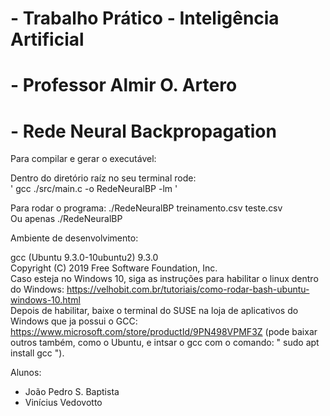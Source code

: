 
#   - Trabalho Prático - Inteligência Artificial  
#   - Professor Almir O. Artero                  
#   - Rede Neural Backpropagation   

Para compilar e gerar o executável:

Dentro do diretório raíz no seu terminal rode: <br>
    ' gcc ./src/main.c -o RedeNeuralBP -lm '<br>

Para rodar o programa: ./RedeNeuralBP treinamento.csv teste.csv <br>
Ou apenas ./RedeNeuralBP <br>

Ambiente de desenvolvimento:

gcc (Ubuntu 9.3.0-10ubuntu2) 9.3.0 <br>
Copyright (C) 2019 Free Software Foundation, Inc. <br>
Caso esteja no Windows 10, siga as instruções para habilitar o linux dentro do Windows: https://velhobit.com.br/tutoriais/como-rodar-bash-ubuntu-windows-10.html <br>
Depois de habilitar, baixe o terminal do SUSE na loja de aplicativos do Windows que ja possui o GCC: https://www.microsoft.com/store/productId/9PN498VPMF3Z  (pode baixar outros também, como o Ubuntu, e intsar o gcc com o comando: " sudo apt install gcc "). <br>

Alunos:
- João Pedro S. Baptista
- Vinícius Vedovotto
